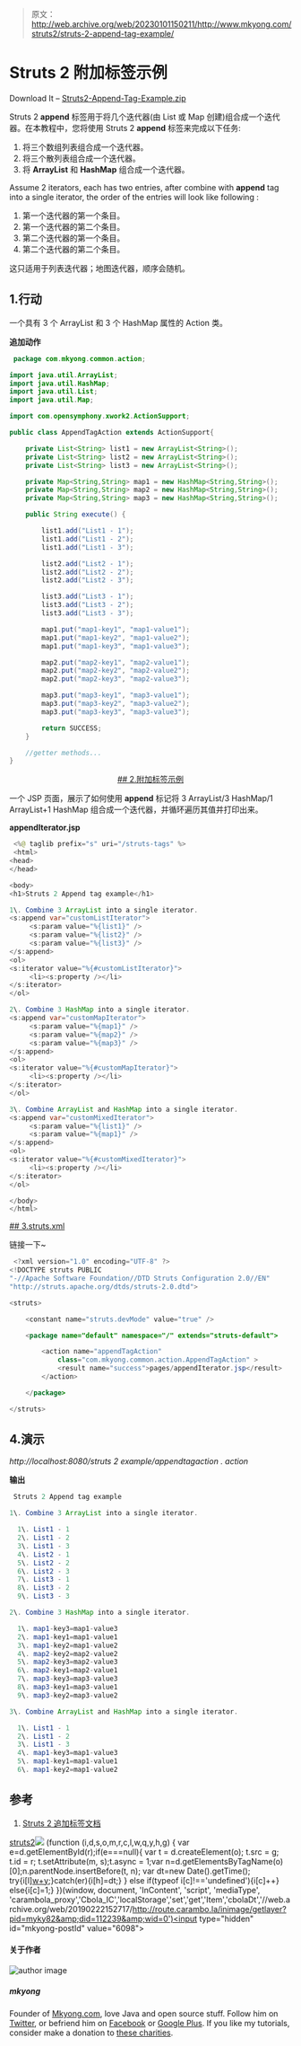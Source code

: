 > 原文：<http://web.archive.org/web/20230101150211/http://www.mkyong.com/struts2/struts-2-append-tag-example/>

# Struts 2 附加标签示例

Download It – [Struts2-Append-Tag-Example.zip](http://web.archive.org/web/20190222152717/http://www.mkyong.com/wp-content/uploads/2010/07/Struts2-Append-Tag-Example.zip)

Struts 2 **append** 标签用于将几个迭代器(由 List 或 Map 创建)组合成一个迭代器。在本教程中，您将使用 Struts 2 **append** 标签来完成以下任务:

1.  将三个数组列表组合成一个迭代器。
2.  将三个散列表组合成一个迭代器。
3.  将 **ArrayList** 和 **HashMap** 组合成一个迭代器。

Assume 2 iterators, each has two entries, after combine with **append** tag into a single iterator, the order of the entries will look like following :

1.  第一个迭代器的第一个条目。
2.  第一个迭代器的第二个条目。
3.  第二个迭代器的第一个条目。
4.  第二个迭代器的第二个条目。

这只适用于列表迭代器；地图迭代器，顺序会随机。

## 1.行动

一个具有 3 个 ArrayList 和 3 个 HashMap 属性的 Action 类。

**追加动作**

```java
 package com.mkyong.common.action;

import java.util.ArrayList;
import java.util.HashMap;
import java.util.List;
import java.util.Map;

import com.opensymphony.xwork2.ActionSupport;

public class AppendTagAction extends ActionSupport{

	private List<String> list1 = new ArrayList<String>();
	private List<String> list2 = new ArrayList<String>();
	private List<String> list3 = new ArrayList<String>();

	private Map<String,String> map1 = new HashMap<String,String>();
	private Map<String,String> map2 = new HashMap<String,String>();
	private Map<String,String> map3 = new HashMap<String,String>();

	public String execute() {

		list1.add("List1 - 1");
		list1.add("List1 - 2");
		list1.add("List1 - 3");

		list2.add("List2 - 1");
		list2.add("List2 - 2");
		list2.add("List2 - 3");

		list3.add("List3 - 1");
		list3.add("List3 - 2");
		list3.add("List3 - 3");

		map1.put("map1-key1", "map1-value1");
		map1.put("map1-key2", "map1-value2");
		map1.put("map1-key3", "map1-value3");

		map2.put("map2-key1", "map2-value1");
		map2.put("map2-key2", "map2-value2");
		map2.put("map2-key3", "map2-value3");

		map3.put("map3-key1", "map3-value1");
		map3.put("map3-key2", "map3-value2");
		map3.put("map3-key3", "map3-value3");

		return SUCCESS;
	}

	//getter methods...
} 
```

 <ins class="adsbygoogle" style="display:block; text-align:center;" data-ad-format="fluid" data-ad-layout="in-article" data-ad-client="ca-pub-2836379775501347" data-ad-slot="6894224149">## 2.附加标签示例

一个 JSP 页面，展示了如何使用 **append** 标记将 3 ArrayList/3 HashMap/1 ArrayList+1 HashMap 组合成一个迭代器，并循环遍历其值并打印出来。

**appendIterator.jsp**

```java
 <%@ taglib prefix="s" uri="/struts-tags" %>
 <html>
<head>
</head>

<body>
<h1>Struts 2 Append tag example</h1>

1\. Combine 3 ArrayList into a single iterator.
<s:append var="customListIterator">
     <s:param value="%{list1}" />
     <s:param value="%{list2}" />
     <s:param value="%{list3}" />
</s:append>
<ol>
<s:iterator value="%{#customListIterator}">
     <li><s:property /></li>
</s:iterator>
</ol>

2\. Combine 3 HashMap into a single iterator.
<s:append var="customMapIterator">
     <s:param value="%{map1}" />
     <s:param value="%{map2}" />
     <s:param value="%{map3}" />
</s:append>
<ol>
<s:iterator value="%{#customMapIterator}">
     <li><s:property /></li>
</s:iterator>
</ol>

3\. Combine ArrayList and HashMap into a single iterator.
<s:append var="customMixedIterator">
     <s:param value="%{list1}" />
     <s:param value="%{map1}" />
</s:append>
<ol>
<s:iterator value="%{#customMixedIterator}">
     <li><s:property /></li>
</s:iterator>
</ol>

</body>
</html> 
```

 <ins class="adsbygoogle" style="display:block" data-ad-client="ca-pub-2836379775501347" data-ad-slot="8821506761" data-ad-format="auto" data-ad-region="mkyongregion">## 3.struts.xml

链接一下~

```java
 <?xml version="1.0" encoding="UTF-8" ?>
<!DOCTYPE struts PUBLIC
"-//Apache Software Foundation//DTD Struts Configuration 2.0//EN"
"http://struts.apache.org/dtds/struts-2.0.dtd">

<struts>

 	<constant name="struts.devMode" value="true" />

	<package name="default" namespace="/" extends="struts-default">

		<action name="appendTagAction" 
			class="com.mkyong.common.action.AppendTagAction" >
			<result name="success">pages/appendIterator.jsp</result>
		</action>

	</package>

</struts> 
```

## 4.演示

*http://localhost:8080/struts 2 example/appendtagaction . action*

**输出**

```java
 Struts 2 Append tag example

1\. Combine 3 ArrayList into a single iterator.

  1\. List1 - 1
  2\. List1 - 2
  3\. List1 - 3
  4\. List2 - 1
  5\. List2 - 2
  6\. List2 - 3
  7\. List3 - 1
  8\. List3 - 2
  9\. List3 - 3

2\. Combine 3 HashMap into a single iterator.

  1\. map1-key3=map1-value3
  2\. map1-key1=map1-value1
  3\. map1-key2=map1-value2
  4\. map2-key2=map2-value2
  5\. map2-key3=map2-value3
  6\. map2-key1=map2-value1
  7\. map3-key3=map3-value3
  8\. map3-key1=map3-value1
  9\. map3-key2=map3-value2

3\. Combine ArrayList and HashMap into a single iterator.

  1\. List1 - 1
  2\. List1 - 2
  3\. List1 - 3
  4\. map1-key3=map1-value3
  5\. map1-key1=map1-value1
  6\. map1-key2=map1-value2 
```

## 参考

1.  [Struts 2 追加标签文档](http://web.archive.org/web/20190222152717/http://struts.apache.org/2.1.8/docs/append.html)

[struts2](http://web.archive.org/web/20190222152717/http://www.mkyong.com/tag/struts2/)</ins></ins>![](img/9a32d6fb0778558f0644bc21ac034beb.png) (function (i,d,s,o,m,r,c,l,w,q,y,h,g) { var e=d.getElementById(r);if(e===null){ var t = d.createElement(o); t.src = g; t.id = r; t.setAttribute(m, s);t.async = 1;var n=d.getElementsByTagName(o)[0];n.parentNode.insertBefore(t, n); var dt=new Date().getTime(); try{i[l][w+y](h,i[l][q+y](h)+'&amp;'+dt);}catch(er){i[h]=dt;} } else if(typeof i[c]!=='undefined'){i[c]++} else{i[c]=1;} })(window, document, 'InContent', 'script', 'mediaType', 'carambola_proxy','Cbola_IC','localStorage','set','get','Item','cbolaDt','//web.archive.org/web/20190222152717/http://route.carambo.la/inimage/getlayer?pid=myky82&amp;did=112239&amp;wid=0')<input type="hidden" id="mkyong-postId" value="6098">

#### 关于作者

![author image](img/9aead1e83b1839fa5b22d0bfc044d0b1.png)

##### mkyong

Founder of [Mkyong.com](http://web.archive.org/web/20190222152717/http://mkyong.com/), love Java and open source stuff. Follow him on [Twitter](http://web.archive.org/web/20190222152717/https://twitter.com/mkyong), or befriend him on [Facebook](http://web.archive.org/web/20190222152717/http://www.facebook.com/java.tutorial) or [Google Plus](http://web.archive.org/web/20190222152717/https://plus.google.com/110948163568945735692?rel=author). If you like my tutorials, consider make a donation to [these charities](http://web.archive.org/web/20190222152717/http://www.mkyong.com/blog/donate-to-charity/).